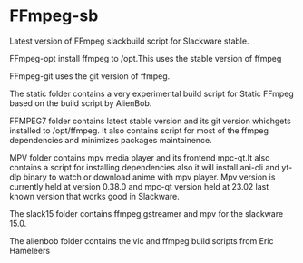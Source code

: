 # FFmpeg-sb

Latest version of FFmpeg slackbuild script for
Slackware stable.

FFmpeg-opt install ffmpeg to /opt.This uses the 
stable version of ffmpeg

FFmpeg-git uses the git version of ffmpeg.

The static folder contains a very experimental build 
script for Static FFmpeg based on the build script by
AlienBob.

FFMPEG7 folder contains latest stable version and its git 
version whichgets installed to /opt/ffmpeg. It also contains 
script for most of the ffmpeg dependencies and minimizes packages
maintainence.

MPV folder contains mpv media player and its frontend
mpc-qt.It also contains a script for installing dependencies
also it will install ani-cli and yt-dlp binary to watch or
download anime with mpv player. Mpv version is currently held at 
version 0.38.0 and mpc-qt version held at 23.02 last known 
version that works good in Slackware.

The slack15 folder contains ffmpeg,gstreamer and mpv for 
the slackware 15.0. 

The alienbob folder contains the vlc and ffmpeg build scripts
from Eric Hameleers
